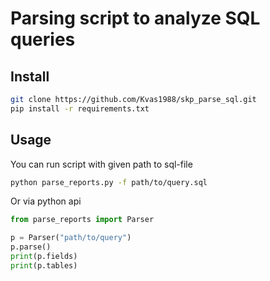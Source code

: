 # Parsing script to analyze SQL queries

## Install
```bash
git clone https://github.com/Kvas1988/skp_parse_sql.git
pip install -r requirements.txt
```

## Usage
You can run script with given path to sql-file
```bash
python parse_reports.py -f path/to/query.sql 
```

Or via python api
```python
from parse_reports import Parser

p = Parser("path/to/query")
p.parse()
print(p.fields)
print(p.tables)
```
